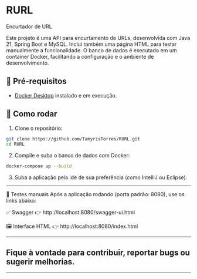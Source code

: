 # RURL
Encurtador de URL

Este projeto é uma API para encurtamento de URLs, 
desenvolvida com Java 21, Spring Boot e MySQL. 
Inclui também uma página HTML para testar manualmente a funcionalidade.
O banco de dados é executado em um container Docker, facilitando a
configuração e o ambiente de desenvolvimento.

## 🧱 Pré-requisitos

- [Docker Desktop](https://docs.docker.com/desktop/) instalado e em execução.

## 🚀 Como rodar

1. Clone o repositório:

```bash
git clone https://github.com/TamyrisTorres/RURL.git
cd RURL
```

2. Compile e suba o banco de dados com Docker:

```bash
docker-compose up --build
```

3. Suba a aplicação pela ide de sua preferência (como IntelliJ ou Eclipse).


---------------------------------------------------------

🧪 Testes manuais
Após a aplicação rodando (porta padrão: 8080), use os links abaixo:

✅ Swagger
👉 http://localhost:8080/swagger-ui.html

🖼️ Interface HTML 
👉 http://localhost:8080/index.html

------

## Fique à vontade para contribuir, reportar bugs ou sugerir melhorias.

------